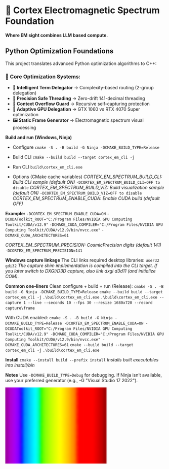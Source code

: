 # 🌈 Cortex Electromagnetic Spectrum Foundation

**Where EM sight combines LLM based compute.**

## Python Optimization Foundations

This project translates advanced Python optimization algorithms to C++:

### 💎 Core Optimization Systems:
- **🧠 Intelligent Term Delegator** → Complexity-based routing (2-group delegation)
- **🎯 Precision Safe Threading** → Zero-drift 141-decimal threading
- **🤯 Context Overflow Guard** → Recursive self-capturing protection
- **🚀 Adaptive GPU Delegation** → GTX 1060 vs RTX 4070 Super optimization
- **🖼️ Static Frame Generator** → Electromagnetic spectrum visual processing

**Build and run (Windows, Ninja)**
* Configure
`cmake -S . -B build -G Ninja -DCMAKE_BUILD_TYPE=Release`

* Build CLI
`cmake --build build --target cortex_em_cli -j`

* Run CLI
`build\cortex_em_cli.exe`

* Options (CMake cache variables)
_CORTEX_EM_SPECTRUM_BUILD_CLI: Build CLI sample (default ON)_
`-DCORTEX_EM_SPECTRUM_BUILD_CLI=OFF to disable`
_CORTEX_EM_SPECTRUM_BUILD_VIZ: Build visualization sample (default ON)_
`-DCORTEX_EM_SPECTRUM_BUILD_VIZ=OFF to disable`
_CORTEX_EM_SPECTRUM_ENABLE_CUDA: Enable CUDA build (default OFF)_

**Example:**
`-DCORTEX_EM_SPECTRUM_ENABLE_CUDA=ON`
`-DCUDAToolkit_ROOT="C:/Program Files/NVIDIA GPU Computing Toolkit/CUDA/v12.9"`
`-DCMAKE_CUDA_COMPILER="C:/Program Files/NVIDIA GPU Computing Toolkit/CUDA/v12.9/bin/nvcc.exe"`
`-DCMAKE_CUDA_ARCHITECTURES=61`

_CORTEX_EM_SPECTRUM_PRECISION: CosmicPrecision digits (default 141)_
`-DCORTEX_EM_SPECTRUM_PRECISION=141`

**Windows capture linkage**
The CLI links required desktop libraries:
`user32 gdi32`
_The capture shim implementation is compiled into the CLI target._
_If you later switch to DXGI/D3D capture, also link dxgi d3d11 (and initialize COM)._

**Common one-liners**
Clean configure + build + run (Release):
`cmake -S . -B build -G Ninja -DCMAKE_BUILD_TYPE=Release`
`cmake --build build --target cortex_em_cli -j`
`.\build\cortex_em_cli.exe`
`.\build\cortex_em_cli.exe --capture 1 --live --seconds 10 --fps 30 --resize 1680x720 --record capture\frame`

With CUDA enabled:
`cmake -S . -B build -G Ninja -DCMAKE_BUILD_TYPE=Release -DCORTEX_EM_SPECTRUM_ENABLE_CUDA=ON -DCUDAToolkit_ROOT="C:/Program Files/NVIDIA GPU Computing Toolkit/CUDA/v12.9" -DCMAKE_CUDA_COMPILER="C:/Program Files/NVIDIA GPU Computing Toolkit/CUDA/v12.9/bin/nvcc.exe" -DCMAKE_CUDA_ARCHITECTURES=61`
`cmake --build build --target cortex_em_cli -j`
`.\build\cortex_em_cli.exe`

**Install**
`cmake --install build --prefix install`
_Installs built executables into install/bin_

**Notes**
Use `-DCMAKE_BUILD_TYPE=Debug` for debugging.
If Ninja isn’t available, use your preferred generator (e.g., -G "Visual Studio 17 2022").

![img.png](img.png)